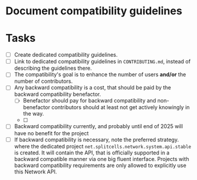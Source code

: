 # Document compatibility guidelines
# Tasks
* [ ] Create dedicated compatibility guidelines.
* [ ] Link to dedicated compatibility guidelines in `CONTRIBUTING.md`, instead of describing the guidelines there.
* [ ] The compatibility's goal is to enhance the number of users **and/or** the number of contributors.
* [ ] Any backward compatibility is a cost, that should be paid by the backward compatibility benefactor.
    * [ ] Benefactor should pay for backward compatibility and non-benefactor contributors should at least not get actively knowingly in the way.
    * [ ]
* [ ] Backward compatibility currently, and probably until end of 2025 will have no benefit for the project
* [ ] If backward compatibility is necessary, note the preferred strategy.
  where the dedicated project `net.splitcells.network.system.api.stable` is created.
  It will contain the API, that is officially supported in a backward compatible manner via one big fluent interface.
  Projects with backward compatibility requirements are only allowed to explicitly use this Network API.